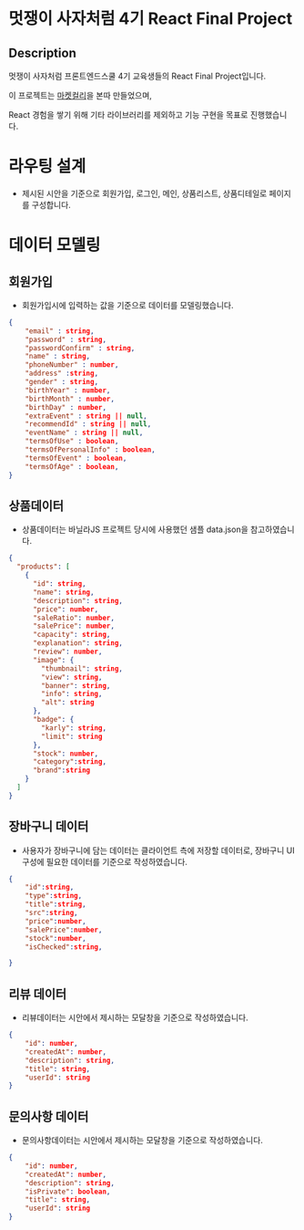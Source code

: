 # 멋쟁이 사자처럼 4기 React Final Project

## Description

멋쟁이 사자처럼 프론트엔드스쿨 4기 교육생들의 React Final Project입니다.

이 프로젝트는 [마켓컬리](https://www.kurly.com/main)을 본따 만들었으며,

React 경험을 쌓기 위해 기타 라이브러리를 제외하고 기능 구현을 목표로 진행했습니다.

# 라우팅 설계

- 제시된 시안을 기준으로 회원가입, 로그인, 메인, 상품리스트, 상품디테일로 페이지를 구성합니다.

# 데이터 모델링

## 회원가입

- 회원가입시에 입력하는 값을 기준으로 데이터를 모델링했습니다.

```json
{
    "email" : string,
    "password" : string,
    "passwordConfirm" : string,
    "name" : string,
    "phoneNumber" : number,
    "address" :string,
    "gender" : string,
    "birthYear" : number,
    "birthMonth" : number,
    "birthDay" : number,
    "extraEvent" : string || null,
    "recommendId" : string || null,
    "eventName" : string || null,
    "termsOfUse" : boolean,
    "termsOfPersonalInfo" : boolean,
    "termsOfEvent" : boolean,
    "termsOfAge" : boolean,
}
```

## 상품데이터

- 상품데이터는 바닐라JS 프로젝트 당시에 사용했던 샘플 data.json을 참고하였습니다.

```json
{
  "products": [
    {
      "id": string,
      "name": string,
      "description": string,
      "price": number,
      "saleRatio": number,
      "salePrice": number,
      "capacity": string,
      "explanation": string,
      "review": number,
      "image": {
        "thumbnail": string,
        "view": string,
        "banner": string,
        "info": string,
        "alt": string
      },
      "badge": {
        "karly": string,
        "limit": string
      },
      "stock": number,
      "category":string,
      "brand":string
    }
  ]
}
```

## 장바구니 데이터

- 사용자가 장바구니에 담는 데이터는 클라이언트 측에 저장할 데이터로, 장바구니 UI구성에 필요한 데이터를 기준으로 작성하였습니다.

```json
{
    "id":string,
    "type":string,
    "title":string,
    "src":string,
    "price":number,
    "salePrice":number,
    "stock":number,
    "isChecked":string,

}

```

## 리뷰 데이터

- 리뷰데이터는 시안에서 제시하는 모달창을 기준으로 작성하였습니다.

```json
{
    "id": number,
    "createdAt": number,
    "description": string,
    "title": string,
    "userId": string
}
```

## 문의사항 데이터

- 문의사항데이터는 시안에서 제시하는 모달창을 기준으로 작성하였습니다.

```json
{
    "id": number,
    "createdAt": number,
    "description": string,
    "isPrivate": boolean,
    "title": string,
    "userId": string
}
```
